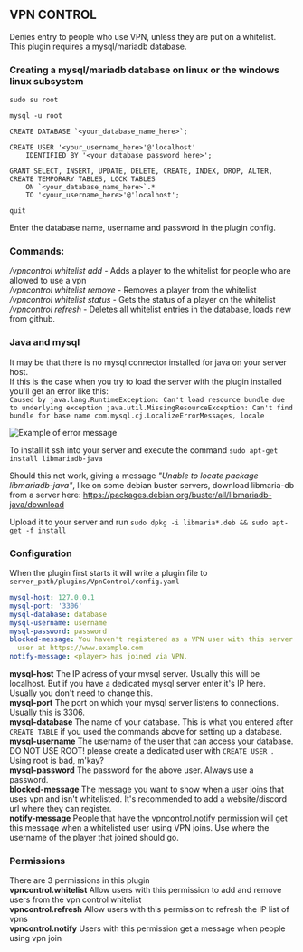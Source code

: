 ## VPN CONTROL ##

Denies entry to people who use VPN, unless they are put on a whitelist.  
This plugin requires a mysql/mariadb database.

### Creating a mysql/mariadb database on linux or the windows linux subsystem
```
sudo su root

mysql -u root

CREATE DATABASE `<your_database_name_here>`;

CREATE USER '<your_username_here>'@'localhost' 
    IDENTIFIED BY '<your_database_password_here>';

GRANT SELECT, INSERT, UPDATE, DELETE, CREATE, INDEX, DROP, ALTER, CREATE TEMPORARY TABLES, LOCK TABLES 
    ON `<your_database_name_here>`.* 
    TO '<your_username_here>'@'localhost';

quit
````

Enter the database name, username and password in the plugin config.

### Commands:

*/vpncontrol whitelist add <playername>* - Adds a player to the whitelist for people who are allowed to use a vpn  
*/vpncontrol whitelist remove <playername>* - Removes a player from the whitelist  
*/vpncontrol whitelist status <playername>* - Gets the status of a player on the whitelist  
*/vpncontrol refresh* - Deletes all whitelist entries in the database, loads new from github. 

### Java and mysql

It may be that there is no mysql connector installed for java on your server host.  
If this is the case when you try to load the server with the plugin installed you'll get an error like this:  
```Caused by java.lang.RuntimeException: Can't load resource bundle due to underlying exception java.util.MissingResourceException: Can't find bundle for base name com.mysql.cj.LocalizeErrorMessages, locale```  

![Example of error message](https://i.imgur.com/si4b0UW.png)  

To install it ssh into your server and execute the command `sudo apt-get install libmariadb-java`

Should this not work, giving a message *"Unable to locate package libmariadb-java"*, like on some debian buster servers, download libmaria-db from a server here: https://packages.debian.org/buster/all/libmariadb-java/download  

Upload it to your server and run `sudo dpkg -i libmaria*.deb && sudo apt-get -f install`

### Configuration

When the plugin first starts it will write a plugin file to `server_path/plugins/VpnControl/config.yaml`
```yaml
mysql-host: 127.0.0.1
mysql-port: '3306'
mysql-database: database
mysql-username: username
mysql-password: password
blocked-message: You haven't registered as a VPN user with this server. Register as
  user at https://www.example.com
notify-message: <player> has joined via VPN.
```

**mysql-host** The IP adress of your mysql server. Usually this will be localhost. But if you have a dedicated mysql server enter it's IP here. Usually you don't need to change this.  
**mysql-port** The port on which your mysql server listens to connections. Usually this is 3306.  
**mysql-database** The name of your database. This is what you entered after `CREATE TABLE` if you used the commands above for setting up a database.  
**mysql-username** The username of the user that can access your database. DO NOT USE ROOT! please create a dedicated user with `CREATE USER `. Using root is bad, m'kay?   
**mysql-password** The password for the above user. Always use a password.    
**blocked-message** The message you want to show when a user joins that uses vpn and isn't whitelisted. It's recommended to add a website/discord url where they can register.  
**notify-message** People that have the vpncontrol.notify permission will get this message when a whitelisted user using VPN joins. Use <player> where the username of the player that joined should go.  

### Permissions

There are 3 permissions in this plugin  
**vpncontrol.whitelist** Allow users with this permission to add and remove users from the vpn control whitelist  
**vpncontrol.refresh** Allow users with this permission to refresh the IP list of vpns  
**vpncontrol.notify** Users with this permission get a message when people using vpn join  
